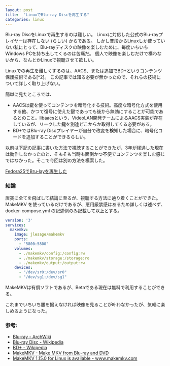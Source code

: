 ```yaml
---
layout: post
title:  "LinuxでBlu-ray Discを再生する"
categories: linux
---
```


Blu-ray DiscをLinuxで再生するのは難しい。
Linuxに対応した公式のBlu-rayプレイヤーは存在しない (らしい) からである。
しかし普段からLinuxしか使っていない私にとって、Blu-rayディスクの映像を楽しむために、毎度いちいちWindows PCを持ち出してくるのは苦痛だ。
個人で映像を楽しむだけで構わないから、なんとかLinuxで視聴させて欲しい。

Linuxでの再生を難しくするのは、AACS、または追加でBD+というコンテンツ保護技術である[^2]。
この記事では知る必要が無かったので、それらの技術について詳しく取り上げない。

簡単に見たところでは、

- AACSは鍵を使ってコンテンツを暗号化する技術。高度な暗号化方式を使用する他、かつて復号に使えた鍵であっても後から無効にすることが可能であるとのこと。libaacsという、VideoLAN開発チームによるAACS実装が存在しているが、リークした鍵を別途どこからか取得してくる必要がある。
- BD+ではBlu-ray Discプレイヤーが自分で改変を検知した場合に、暗号化コードを追加することができるらしい。

以前は下記の記事に書いた方法で視聴することができたが、3年が経過した現在は動作しなかったのと、そもそも当時も面倒かつ不便でコンテンツを楽しむ感じではなかった。そこで今回は別の方法を模索した。

[Fedora25でBru\-layを再生した](https://kikei.github.io/home/2016/11/07/brulay-linux.html)

### 結論

唐突に全てを飛ばして結論に至るが、視聴する方法に辿り着くことができた。
MakeMKV を使っているだけであるが、悪用厳禁感はあるため詳しくは述べず、docker-compose.yml の記述例のみ記載して以上とする。

```yaml
version: '3'
services:
  makemkv:
    image: jlesage/makemkv
    ports:
      - "5800:5800"
    volumes:
      - ./makemkv/config:/config:rw
      - ./makemkv/storage:/storage:ro
      - ./makemkv/output:/output:rw
    devices:
      - "/dev/sr0:/dev/sr0"
      - "/dev/sg1:/dev/sg1"
```

MakeMKVは有償ソフトであるが、Betaである現在は無料で利用することができる。

これまでいちいち腰を据えなければ映像を見ることが叶わなかったが、気軽に楽しめるようになった。

### 参考:

- [Blu\-ray \- ArchWiki](https://wiki.archlinux.jp/index.php/Blu-ray)
- [Blu\-ray Disc \- Wikipedia](https://ja.wikipedia.org/wiki/Blu-ray_Disc)
- [BD\+ \- Wikipedia](https://en.wikipedia.org/wiki/BD%2B)
- [MakeMKV \- Make MKV from Blu\-ray and DVD](https://www.makemkv.com/)
- [MakeMKV 1\.15\.0 for Linux is available \- www\.makemkv\.com](https://www.makemkv.com/forum/viewtopic.php?f=3&t=224)
